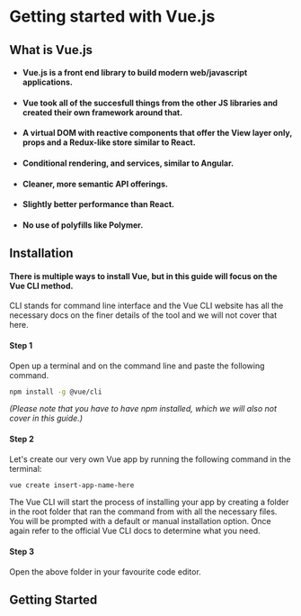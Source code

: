 # Getting started with Vue.js

## What is Vue.js

* #### Vue.js is a front end library to build modern web/javascript applications. 
* #### Vue took all of the succesfull things from the other JS libraries and created their own framework around that. 
* #### A virtual DOM with reactive components that offer the View layer only, props and a Redux-like store similar to React.
* #### Conditional rendering, and services, similar to Angular.
* #### Cleaner, more semantic API offerings.
* #### Slightly better performance than React.
* #### No use of polyfills like Polymer.


## Installation

#### There is multiple ways to install Vue, but in this guide will focus on the Vue CLI method.
CLI stands for command line interface and the Vue CLI website has all the necessary docs on the finer details of the tool and we will not cover that here. 

#### Step 1
Open up a terminal and on the command line and paste the following command. 

```bash
npm install -g @vue/cli
```
_(Please note that you have to have npm installed, which we will also not cover in this guide.)_

#### Step 2

Let's create our very own Vue app by running the following command in the terminal:

```bash
vue create insert-app-name-here
```
The Vue CLI will start the process of installing your app by creating a folder in the root folder that ran the command from with all the necessary files. You will be prompted with a default or manual installation option. Once again refer to the official Vue CLI docs to determine what you need. 

#### Step 3

Open the above folder in your favourite code editor. 

## Getting Started

